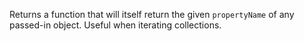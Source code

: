 Returns a function that will itself return the given `propertyName` of any passed-in object. Useful when iterating collections.

